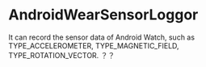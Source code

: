 # AndroidWearSensorLoggor
It can record the sensor data of Android Watch, such as TYPE_ACCELEROMETER, TYPE_MAGNETIC_FIELD, TYPE_ROTATION_VECTOR.
？？
